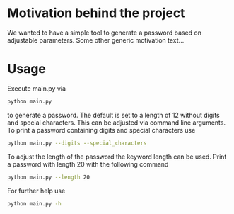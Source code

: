 # Motivation behind the project

We wanted to have a simple tool to generate a password based on adjustable parameters.
Some other generic motivation text...

# Usage

Execute main.py via
```bash
python main.py
```
to generate a password. The default is set to a length of 12 without digits and special characters. 
This can be adjusted via command line arguments.
To print a password containing digits and special characters use
```bash
python main.py --digits --special_characters
```

To adjust the length of the password the keyword length can be used. 
Print a password with length 20 with the following command 
```bash
python main.py --length 20
```

For further help use 
```bash
python main.py -h
```